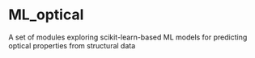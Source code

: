 # ML_optical
A set of modules exploring scikit-learn-based ML models for predicting optical properties from structural data
